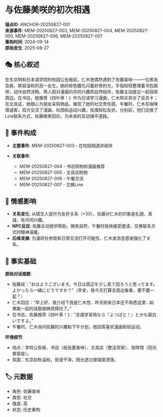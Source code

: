 # 与佐藤美咲的初次相遇

**锚点ID**: ANCHOR-20250827-001  
**来源事件**: MEM-20250827-003, MEM-20250827-004, MEM-20250827-005, MEM-20250827-006, MEM-20250827-007  
**重构时间**: 2024-09-14  
**原始发生**: 2025-08-27

## 🎭 核心叙述

在东京明和日本语学院的校园公告板前，仁木悠偶然遇到了佐藤美咲——一位黑发及肩、笑容温和的高一女生。她的棕色瞳孔闪着好奇的光，手指轻轻整理着书包肩带，动作自然流畅。两人因对漫画的共同兴趣而自然结伴，佐藤主动提议一起探索周边。在书店，她推荐《四叶草！》作为日语学习漫画，仁木购买并办了会员卡；在文具店，她细心为朋友采购物品，展现了她的社交责任感。午餐时，仁木在咖啡馆请客，双方交流了漫画、社团和运动兴趣，氛围轻松友好。分别前，他们交换了Line联系方式，佐藤微笑回应，为未来的互动铺平道路。

## 🔗 事件构成

* **主要事件**: MEM-20250827-003 - 在校园相遇并结伴
* **关联事件**:

  * MEM-20250827-004 - 书店购物和漫画推荐
  * MEM-20250827-005 - 文具店购物
  * MEM-20250827-006 - 午餐交流
  * MEM-20250827-007 - 交换Line

## 💫 情感影响

* **关系变化**: 从陌生人提升为友好关系（+30），佐藤对仁木的印象是礼貌、真诚，有共同兴趣。
* **NPC反应**: 佐藤主动提供帮助，微笑自然，午餐时愉快接受邀请，交换联系方式时眼神温暖。
* **后续发展**: 为漫研社参观和日常交流打开可能性，仁木发消息感谢强化了关系。

## 📝 事实基础

**原始对话摘要**:

* 佐藤说：“おはようございます。今日は周辺を少し見て回ろうと思ってます。よかったら一緒にどうですか？”（早安，我今天打算去周边看看，要不要一起？）
* 仁木回应：“早上好，我介绍下我是仁木悠，昨天刚来日本还不熟悉这里...如果能一起的话那就麻烦拜托了。”
* 在书店，佐藤推荐《四叶草！》：“言語学習用なら『よつばと！』とかも面白いですよ。”
* 午餐时，仁木询问佐藤的兴趣和下午计划，她回答喜欢漫画和轻运动。

**环境细节**:

* 地点：学校公告板、书店（纸张墨香味）、文具店（整洁货架）、咖啡馆（阳光靠窗座）。
* 氛围：东京初秋温和，街道干净，阳光透过玻璃窗洒落。

## 🏷️ 元数据

* 角色: 佐藤美咲
* 类型: 社交
* 强度: 高
* 状态: 历史重构
